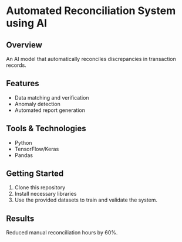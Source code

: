 # Automated Reconciliation System using AI

## Overview
An AI model that automatically reconciles discrepancies in transaction records.

## Features
- Data matching and verification
- Anomaly detection
- Automated report generation

## Tools & Technologies
- Python
- TensorFlow/Keras
- Pandas

## Getting Started
1. Clone this repository
2. Install necessary libraries
3. Use the provided datasets to train and validate the system.

## Results
Reduced manual reconciliation hours by 60%.
